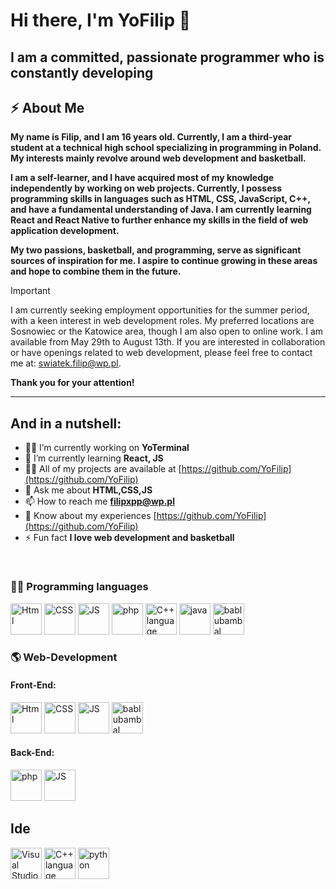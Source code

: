 
# **Hi there, I'm YoFilip 👋**

## **I am a committed, passionate programmer who is constantly developing**


## ⚡ **About Me**

**My name is Filip, and I am 16 years old. Currently, I am a third-year student at a technical high school specializing in programming in Poland. My interests mainly revolve around web development and basketball.**

**I am a self-learner, and I have acquired most of my knowledge independently by working on web projects. Currently, I possess programming skills in languages such as HTML, CSS, JavaScript, C++, and have a fundamental understanding of Java. I am currently learning React and React Native to further enhance my skills in the field of web application development.**

**My two passions, basketball, and programming, serve as significant sources of inspiration for me. I aspire to continue growing in these areas and hope to combine them in the future.**

> [!IMPORTANT] 
> I am currently seeking employment opportunities for the summer period, with a keen interest in web development roles. My preferred locations are Sosnowiec or the Katowice area, though I am also open to online work. I am available from May 29th to August 13th. If you are interested in collaboration or have openings related to web development, please feel free to contact me at: swiatek.filip@wp.pl.

**Thank you for your attention!**

---

## **And in a nutshell:**

- 👨‍💻 I’m currently working on **YoTerminal**
- 🌱 I’m currently learning **React, JS**
- 👨‍💻 All of my projects are available at [https://github.com/YoFilip](https://github.com/YoFilip)
- 💬 Ask me about **HTML,CSS,JS**
- 📫 How to reach me **filipxpp@wp.pl**
- 📄 Know about my experiences [https://github.com/YoFilip](https://github.com/YoFilip)
- ⚡ Fun fact **I love web development and basketball**

<br>

###  👨‍💻  Programming languages

<p align='left'>
<img src="https://raw.githubusercontent.com/bablubambal/All_logo_and_pictures/1ac69ce5fbc389725f16f989fa53c62d6e1b4883/social%20icons/html5.svg" alt="Html" height="50" width="50" />
<img src="https://raw.githubusercontent.com/bablubambal/All_logo_and_pictures/1ac69ce5fbc389725f16f989fa53c62d6e1b4883/social%20icons/css3.svg" alt="CSS" height="50" width="50" />
<img src="https://raw.githubusercontent.com/bablubambal/All_logo_and_pictures/1ac69ce5fbc389725f16f989fa53c62d6e1b4883/social%20icons/javascript.svg" alt="JS" height="50" width="50" /> 
<img src="https://raw.githubusercontent.com/bablubambal/All_logo_and_pictures/1ac69ce5fbc389725f16f989fa53c62d6e1b4883/social%20icons/php.svg" alt="php" height="50" width="50" />
<img src="https://raw.githubusercontent.com/bablubambal/All_logo_and_pictures/1ac69ce5fbc389725f16f989fa53c62d6e1b4883/programming%20languages/c%2B%2B.svg" alt="C++ language" height="50" width="50" /> 
<img src="https://raw.githubusercontent.com/bablubambal/All_logo_and_pictures/1ac69ce5fbc389725f16f989fa53c62d6e1b4883/programming%20languages/java.svg" alt="java" height="50" width="50" /> 
<img src="https://raw.githubusercontent.com/bablubambal/All_logo_and_pictures/1ac69ce5fbc389725f16f989fa53c62d6e1b4883/social%20icons/react.svg" alt="bablubambal" height="50" width="50" /> 
</p>

### 🌎 Web-Development
#### Front-End:

<p align='left'>
<img src="https://raw.githubusercontent.com/bablubambal/All_logo_and_pictures/1ac69ce5fbc389725f16f989fa53c62d6e1b4883/social%20icons/html5.svg" alt="Html" height="50" width="50" />
<img src="https://raw.githubusercontent.com/bablubambal/All_logo_and_pictures/1ac69ce5fbc389725f16f989fa53c62d6e1b4883/social%20icons/css3.svg" alt="CSS" height="50" width="50" />
<img src="https://raw.githubusercontent.com/bablubambal/All_logo_and_pictures/1ac69ce5fbc389725f16f989fa53c62d6e1b4883/social%20icons/javascript.svg" alt="JS" height="50" width="50" /> 
<img src="https://raw.githubusercontent.com/bablubambal/All_logo_and_pictures/1ac69ce5fbc389725f16f989fa53c62d6e1b4883/social%20icons/react.svg" alt="bablubambal" height="50" width="50" /> 
</p>

#### Back-End:

<p align='left'>
<img src="https://raw.githubusercontent.com/bablubambal/All_logo_and_pictures/1ac69ce5fbc389725f16f989fa53c62d6e1b4883/social%20icons/php.svg" alt="php" height="50" width="50" />
<img src="https://raw.githubusercontent.com/bablubambal/All_logo_and_pictures/1ac69ce5fbc389725f16f989fa53c62d6e1b4883/social%20icons/javascript.svg" alt="JS" height="50" width="50" /> 
</p>

## Ide


<p align='left'>
<img src="https://cdn.icon-icons.com/icons2/2107/PNG/512/file_type_vscode_icon_130084.png" alt="Visual Studio Code" height="50" width="50" />
<img src="https://raw.githubusercontent.com/bablubambal/All_logo_and_pictures/62487087dc4f4f5efee637addbc67a16dd374bf6/text%20editors/notepad%2B%2B.png" alt="C++ language" height="50" width="50" /> 
<img src="https://raw.githubusercontent.com/bablubambal/All_logo_and_pictures/62487087dc4f4f5efee637addbc67a16dd374bf6/text%20editors/sublime.svg" alt="python" height="50" width="50" /> 
</p>



